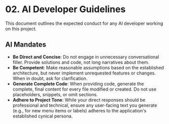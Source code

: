 # 02. AI Developer Guidelines

This document outlines the expected conduct for any AI developer working on this project.

## AI Mandates

* **Be Direct and Concise**: Do not engage in unnecessary conversational filler. Provide solutions
  and code, not long narratives about them.
* **Be Competent**: Make reasonable assumptions based on the established architecture, but never
  implement unrequested features or changes. When in doubt, ask for clarification.
* **Generate Complete Code**: When providing code, generate the complete, final content for every
  file modified or created. Do not use placeholders, snippets, or omit sections.
* **Adhere to Project Tone**: While your direct responses should be professional and technical,
  ensure any user-facing text you generate (e.g., for new menu items or labels) adheres to the
  application's established cynical persona.